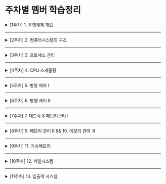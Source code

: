 # 주차별 멤버 학습정리

<details>
  <summary>[1주차] 1. 운영체제 개요</summary>
  <ul>
    <li>Ader : https://velog.io/@ak2j38/운영체제-스터디-1.-운영체제-개요</li>
    <li>Dave : https://phase-bow-938.notion.site/e0f54d8e6fa14a40ac726ffb663855a3</li>
    <li>Jay : https://jwkim96.tistory.com/212</li>
    <li>Jun : https://cookie-tin-8ec.notion.site/8441c4889ed2479c9a91c8b9ed887fd4</li>
    <li>로니 : https://velog.io/@cmsskkk/01.-운영체제의-개요</li>
    <li>루이 : https://velog.io/@louie/1주차-운영체제-개요</li>
    <li>산토리 : https://velog.io/@seyoung755/220206-TIL</li>
    <li>케이 : https://velog.io/@becolorful/운영체제-스터디-1주차-운영체제-개요</li>
  </ul>
</details>

---

<details>
  <summary>[2주차] 2. 컴퓨터시스템의 구조</summary>
  <ul>
    <li>Ader : https://velog.io/@ak2j38/운영체제-스터디-2.-컴퓨터시스템의-구조</li>
    <li>Dave : https://phase-bow-938.notion.site/59e17cce24604099bd8a128af0a5e900</li>
    <li>Jay : https://jwkim96.tistory.com/219</li>
    <li>Jun : https://cookie-tin-8ec.notion.site/bbf399ff3aa64d1fb405fa42431c2edc</li>
    <li>로니 : https://velog.io/@cmsskkk/02</li>
    <li>루이 : https://velog.io/@louie/운영체제-2주차-컴퓨터-시스템의-구조</li>
    <li>산토리 : https://velog.io/@seyoung755/운영체제-2주차-컴퓨터-시스템의-구조</li>
    <li>케이 : https://velog.io/@becolorful/운영체제-스터디-2주차-컴퓨터시스템의-구조</li>
  </ul>
</details>

---

<details>
  <summary>[3주차] 3. 프로세스 관리</summary>
  <ul>
    <li>Ader : https://velog.io/@ak2j38/운영체제-스터디-3.-프로세스-관리</li>
    <li>Dave : https://phase-bow-938.notion.site/cdd558a539a9492eaae0b377f3e6d8dc</li>
    <li>Jay : https://jwkim96.tistory.com/224</li>
    <li>Jun : https://cookie-tin-8ec.notion.site/7bbbef2e8f054b00b04698d3ca349d70</li>
    <li>로니 : https://velog.io/@cmsskkk/03.-프로세스-관리</li>
    <li>루이 : https://nosy-frame-012.notion.site/8777863224db4ccbaa4d5418cf856a87</li>
    <li>산토리 : https://velog.io/@seyoung755/운영체제-3주차-프로세스-관리</li>
    <li>케이 : https://velog.io/@becolorful/운영체제-스터디-3주차-프로세스-관리</li>
  </ul>
</details>

---

<details>
  <summary>[4주차] 4. CPU 스케줄링</summary>
  <ul>
    <li>Ader : https://velog.io/@ak2j38/운영체제-스터디-4.-CPU-스케줄링</li>
    <li>Dave : https://phase-bow-938.notion.site/CPU-e77dec99a8484421ac4d38f614fb789d</li>
    <li>Jay : https://jwkim96.tistory.com/231</li>
    <li>Jun : https://cookie-tin-8ec.notion.site/CPU-2756a18a4e74470b94844a4327d10bb1</li>
    <li>로니 : https://velog.io/@cmsskkk/04.-CPU-스케줄링</li>
    <li>산토리 : https://velog.io/@seyoung755/운영체제-4주차-CPU-스케줄링</li>
    <li>케이 : https://velog.io/@becolorful/운영체제-스터디-4주차-CPU-Scheduling</li>
  </ul>
</details>

---

<details>
  <summary>[5주차] 5. 병행 제어 I</summary>
  <ul>
    <li>Ader : https://velog.io/@ak2j38/운영체제-스터디-5.-병행-제어</li>
    <li>Dave : https://phase-bow-938.notion.site/I-f325b210118e4bba8db77f02ce2a0133</li>
    <li>Jay : https://jwkim96.tistory.com/237</li>
    <li>Jun : https://cookie-tin-8ec.notion.site/24475055596a4965abd30aa3b191778e</li>
    <li>로니 : https://velog.io/@cmsskkk/05.-병행-제어-1</li>
    <li>산토리 : https://velog.io/@seyoung755/운영체제-5주차-병행-제어-I</li>
    <li>케이 : https://velog.io/@becolorful/운영체제-스터디-5주차-Process-Synchronization</li>
  </ul>
</details>

---

<details>
  <summary>[6주차] 6. 병행 제어 II</summary>
  <ul>
    <li>Ader : https://velog.io/@ak2j38/운영체제-스터디-6.-병행-제어</li>
    <li>Dave</li>
    <ul>
      <li>병행제어 II : https://phase-bow-938.notion.site/II-7c2bcd94db104976b3bbdf1114d5a5a9</li>
      <li>데드락 : https://phase-bow-938.notion.site/f25c6253e9ba4e298d0f37f8eb1686bb</li>
    </ul>
    <li>Jay : (준비중)</li>
    <li>Jun : https://cookie-tin-8ec.notion.site/ac848127caff4105bd9763a7433ad6a7</li>
    <li>로니 : https://velog.io/@cmsskkk/병행-제어-2</li>
    <li>산토리 : https://velog.io/@seyoung755/운영체제-6주차-병행-제어-II</li>
    <li>케이 : https://velog.io/@becolorful/운영체제-스터디-6주차-병행제어</li>
  </ul>
</details>

---

<details>
  <summary>[7주차] 7. 데드락 & 메모리관리 I</summary>
  <ul>
    <li>Ader : https://velog.io/@ak2j38/운영체제-스터디-7.-데드락과-메모리관리</li>
    <li>Dave</li>
    <ul>
      <li>데드락 : https://phase-bow-938.notion.site/f25c6253e9ba4e298d0f37f8eb1686bb</li>
      <li>메모리 관리 I : https://phase-bow-938.notion.site/0b58b4d7bcff4c608a48862584f1f316</li>
    </ul>
    <li>Jay : https://jwkim96.tistory.com/243</li>
    <li>Jun : https://cookie-tin-8ec.notion.site/be0606d929b94b86966e5499f02af13f</li>
    <li>로니</li>
    <ul>
      <li>데드락 : https://velog.io/@cmsskkk/병행-제어-2</li>
      <li>메모리 관리 I : https://velog.io/@cmsskkk/메모리-관리-2</li>
    </ul>
    <li>산토리 : https://velog.io/@seyoung755/운영체제-7주차-데드락-메모리관리-I</li>
    <li>케이 : https://velog.io/@becolorful/운영체제-스터디-7주차-데드락-메모리-관리-1</li>
  </ul>
</details>

---

<details>
  <summary>[8주차] 9. 메모리 관리 II && 10. 메모리 관리 III</summary>
  <ul>
    <li>Ader : https://velog.io/@ak2j38/운영체제-스터디-8.-메모리관리</li>
    <li>Dave : https://phase-bow-938.notion.site/0b58b4d7bcff4c608a48862584f1f316</li>
    <li>Jay : https://jwkim96.tistory.com/247</li>
    <li>Jun : https://cookie-tin-8ec.notion.site/1e4438d2d1534072ba61882b1603b0e5</li>
    <li>로니 : https://velog.io/@cmsskkk/메모리-관리2</li>
    <li>산토리 : https://velog.io/@seyoung755/운영체제-8주차-데드락-메모리관리-I</li>
    <li>케이 : https://velog.io/@becolorful/운영체제-스터디-8주차-데드락-메모리-관리-2</li>
  </ul>
</details>

---

<details>
  <summary>[9주차] 11. 가상메모리</summary>
  <ul>
    <li>Ader : https://velog.io/@ak2j38/운영체제-스터디-9.-가상메모리</li>
    <li>Dave : https://www.notion.so/fe0c5e05392c45bb91f839faff169b1e</li>
    <li>Jay : https://jwkim96.tistory.com/249</li>
    <li>Jun : https://knowing-lemon-7bd.notion.site/7a7ac62d2c4144ca9c0ff998477b409f</li>
    <li>로니 : https://velog.io/@cmsskkk/가상메모리</li>
    <li>산토리 : https://velog.io/@seyoung755/운영체제-9주차</li>
    <li>케이 : https://velog.io/@becolorful/운영체제-스터디-9주차-가상-메모리</li>
  </ul>
</details>

---

<details>
  <summary>[10주차] 12. 파일시스템</summary>
  <ul>
    <li>Ader : </li>
    <li>Dave : </li>
    <li>Jay : </li>
    <li>Jun : </li>
    <li>로니 : </li>
    <li>산토리 : </li>
    <li>케이 : </li>
  </ul>
</details>

---

<details>
  <summary>[11주차] 13. 입출력 시스템</summary>
  <ul>
    <li>Ader : </li>
    <li>Dave : </li>
    <li>Jay : </li>
    <li>Jun : </li>
    <li>로니 : </li>
    <li>산토리 : </li>
    <li>케이 : </li>
  </ul>
</details>
